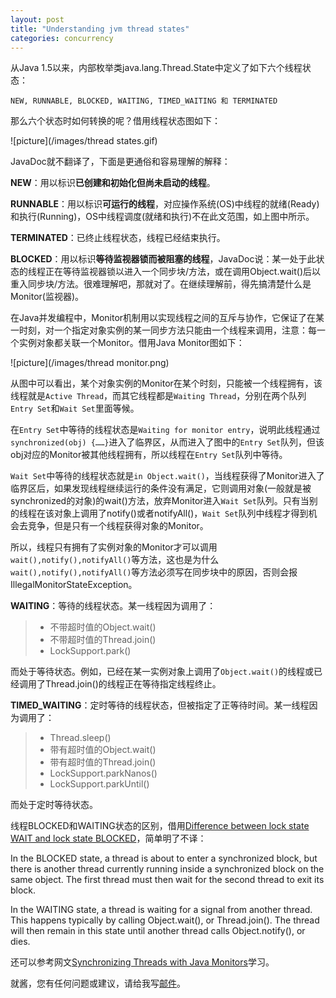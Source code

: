 ```yaml
---
layout: post
title: "Understanding jvm thread states"
categories: concurrency
---
```


从Java 1.5以来，内部枚举类java.lang.Thread.State中定义了如下六个线程状态：

	NEW, RUNNABLE, BLOCKED, WAITING, TIMED_WAITING 和 TERMINATED

那么六个状态时如何转换的呢？借用线程状态图如下：

![picture](/images/thread states.gif)

JavaDoc就不翻译了，下面是更通俗和容易理解的解释：

**NEW**：用以标识**已创建和初始化但尚未启动的线程**。 

**RUNNABLE**：用以标识**可运行的线程**，对应操作系统(OS)中线程的就绪(Ready)和执行(Running)，OS中线程调度(就绪和执行)不在此文范围，如上图中所示。

**TERMINATED**：已终止线程状态，线程已经结束执行。 

**BLOCKED**：用以标识**等待监视器锁而被阻塞的线程**，JavaDoc说：某一处于此状态的线程正在等待监视器锁以进入一个同步块/方法，或在调用Object.wait()后以重入同步块/方法。很难理解吧，那就对了。在继续理解前，得先搞清楚什么是Monitor(监视器)。

在Java并发编程中，Monitor机制用以实现线程之间的互斥与协作，它保证了在某一时刻，对一个指定对象实例的某一同步方法只能由一个线程来调用，注意：每一个实例对象都关联一个Monitor。借用Java Monitor图如下：

![picture](/images/thread monitor.png)

从图中可以看出，某个对象实例的Monitor在某个时刻，只能被一个线程拥有，该线程就是`Active Thread`，而其它线程都是`Waiting Thread`，分别在两个队列`Entry Set`和`Wait Set`里面等候。

在`Entry Set`中等待的线程状态是`Waiting for monitor entry`，说明此线程通过`synchronized(obj) {……}`进入了临界区，从而进入了图中的`Entry Set`队列，但该obj对应的Monitor被其他线程拥有，所以线程在`Entry Set`队列中等待。

`Wait Set`中等待的线程状态就是`in Object.wait()`，当线程获得了Monitor进入了临界区后，如果发现线程继续运行的条件没有满足，它则调用对象(一般就是被synchronized的对象)的wait()方法，放弃Monitor进入`Wait Set`队列。只有当别的线程在该对象上调用了notify()或者notifyAll()，`Wait Set`队列中线程才得到机会去竞争，但是只有一个线程获得对象的Monitor。

所以，线程只有拥有了实例对象的Monitor才可以调用`wait(),notify(),notifyAll()`等方法，这也是为什么`wait(),notify(),notifyAll()`等方法必须写在同步块中的原因，否则会报IllegalMonitorStateException。

**WAITING**：等待的线程状态。某一线程因为调用了：
>* 不带超时值的Object.wait()
>* 不带超时值的Thread.join()
>* LockSupport.park()

而处于等待状态。例如，已经在某一实例对象上调用了`Object.wait()`的线程或已经调用了Thread.join()的线程正在等待指定线程终止。 

**TIMED_WAITING**：定时等待的线程状态，但被指定了正等待时间。某一线程因为调用了：
>* Thread.sleep()
>* 带有超时值的Object.wait()
>* 带有超时值的Thread.join()
>* LockSupport.parkNanos()
>* LockSupport.parkUntil()

而处于定时等待状态。

线程BLOCKED和WAITING状态的区别，借用[Difference between lock state WAIT and lock state BLOCKED](http://stackoverflow.com/questions/15680422/difference-between-lock-state-wait-and-lock-state-blocked)，简单明了不译：

In the BLOCKED state, a thread is about to enter a synchronized block, but there is another thread currently running inside a synchronized block on the same object. The first thread must then wait for the second thread to exit its block.

In the WAITING state, a thread is waiting for a signal from another thread. This happens typically by calling Object.wait(), or Thread.join(). The thread will then remain in this state until another thread calls Object.notify(), or dies.

还可以参考网文[Synchronizing Threads with Java Monitors](http://www.csc.villanova.edu/~mdamian/threads/javamonitors.html)学习。

就酱，您有任何问题或建议，请给我写[邮件](mailto:yinwer81@gmail.com)。
